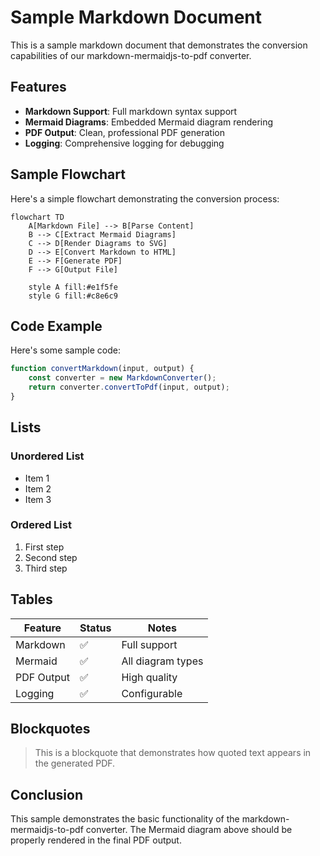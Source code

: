 # Sample Markdown Document

This is a sample markdown document that demonstrates the conversion capabilities of our markdown-mermaidjs-to-pdf converter.

## Features

- **Markdown Support**: Full markdown syntax support
- **Mermaid Diagrams**: Embedded Mermaid diagram rendering
- **PDF Output**: Clean, professional PDF generation
- **Logging**: Comprehensive logging for debugging

## Sample Flowchart

Here's a simple flowchart demonstrating the conversion process:

```mermaid
flowchart TD
    A[Markdown File] --> B[Parse Content]
    B --> C[Extract Mermaid Diagrams]
    C --> D[Render Diagrams to SVG]
    D --> E[Convert Markdown to HTML]
    E --> F[Generate PDF]
    F --> G[Output File]
    
    style A fill:#e1f5fe
    style G fill:#c8e6c9
```

## Code Example

Here's some sample code:

```javascript
function convertMarkdown(input, output) {
    const converter = new MarkdownConverter();
    return converter.convertToPdf(input, output);
}
```

## Lists

### Unordered List
- Item 1
- Item 2
- Item 3

### Ordered List
1. First step
2. Second step
3. Third step

## Tables

| Feature | Status | Notes |
|---------|--------|-------|
| Markdown | ✅ | Full support |
| Mermaid | ✅ | All diagram types |
| PDF Output | ✅ | High quality |
| Logging | ✅ | Configurable |

## Blockquotes

> This is a blockquote that demonstrates how quoted text appears in the generated PDF.

## Conclusion

This sample demonstrates the basic functionality of the markdown-mermaidjs-to-pdf converter. The Mermaid diagram above should be properly rendered in the final PDF output. 